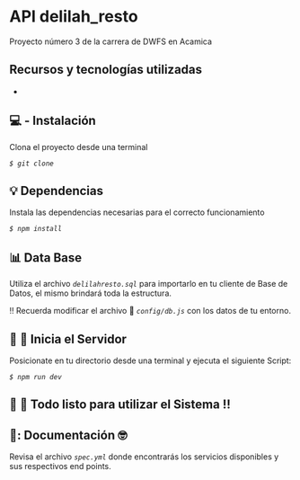 
# API delilah_resto 
Proyecto número 3 de la carrera de DWFS en Acamica


## Recursos y tecnologías utilizadas

*


## :computer: - Instalación
Clona el proyecto desde una terminal

*`$ git clone`*



## :bulb: Dependencias
Instala las dependencias necesarias para el correcto funcionamiento

*`$ npm install`*



## :bar_chart: Data Base
Utiliza el archivo *`delilahresto.sql`* para importarlo en tu cliente de Base de Datos,  el mismo
brindará toda la estructura.

:bangbang: Recuerda modificar el archivo :open_file_folder: *`config/db.js`* con los datos de tu entorno.



## :rocket: :rocket: Inicia el Servidor
Posicionate en tu directorio desde una terminal y ejecuta el siguiente Script:

*`$ npm run dev`*



## :checkered_flag: :checkered_flag: Todo listo para utilizar el Sistema :bangbang:



## :open_book:: Documentación  :nerd_face:
Revisa el archivo *`spec.yml`*  donde encontrarás los servicios disponibles y
sus respectivos end points.
